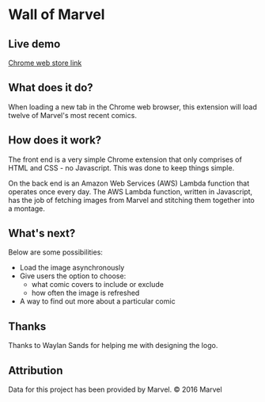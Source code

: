 # Wall of Marvel

## Live demo
[Chrome web store link](https://chrome.google.com/webstore/detail/wall-of-marvel/lbjipikblijeahgenjlenchakampaglh)

## What does it do?

When loading a new tab in the Chrome web browser, this extension will load twelve of Marvel's most recent comics.

## How does it work?

The front end is a very simple Chrome extension that only comprises of HTML and CSS - no Javascript. This was done to keep things simple.

On the back end is an Amazon Web Services (AWS) Lambda function that operates once every day. The AWS Lambda function, written in Javascript, has the job of fetching images from Marvel and stitching them together into a montage.

## What's next?

Below are some possibilities:

* Load the image asynchronously
* Give users the option to choose:
  * what comic covers to include or exclude
  * how often the image is refreshed
* A way to find out more about a particular comic

## Thanks

Thanks to Waylan Sands for helping me with designing the logo.

## Attribution

Data for this project has been provided by Marvel. © 2016 Marvel
